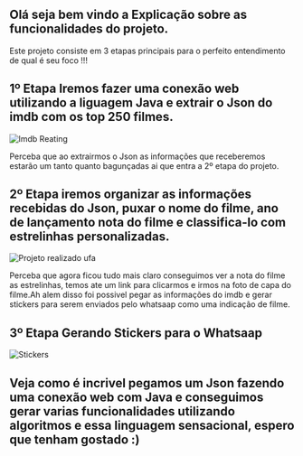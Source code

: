 ## Olá seja bem vindo a Explicação sobre as funcionalidades do projeto.

 Este projeto consiste em 3 etapas principais para o perfeito entendimento de qual é seu foco !!!

## 1º Etapa Iremos fazer uma conexão web utilizando a liguagem Java e extrair o Json do imdb com os top 250 filmes.

![Imdb Reating](https://user-images.githubusercontent.com/107453279/181143504-fb5ae7e2-00c1-4012-bd12-1f7c02c09dda.png)

Perceba que ao extrairmos o Json as informações que receberemos estarão um tanto quanto bagunçadas ai que entra a 2º etapa do projeto.

## 2º Etapa iremos organizar as informações recebidas do Json, puxar o nome do filme, ano de lançamento nota do filme e classifica-lo com estrelinhas personalizadas.
![Projeto realizado ufa](https://user-images.githubusercontent.com/107453279/181144179-cd590c30-2ffe-43cd-bae4-e2a72bae442f.png)

Perceba que agora ficou tudo mais claro conseguimos ver a nota do filme as estrelinhas, temos ate um link para clicarmos e irmos na foto de capa do filme.Ah alem disso foi possivel pegar as informações do imdb e gerar stickers para serem enviados pelo whatsaap como uma indicação de filme.

## 3º Etapa Gerando Stickers para o Whatsaap
![Stickers](https://user-images.githubusercontent.com/107453279/181144779-66c0015e-8641-4a4a-ac5e-40fdb5315ca6.png)
## Veja como é incrivel pegamos um Json fazendo uma conexão web com Java e conseguimos gerar varias funcionalidades utilizando algoritmos e essa linguagem sensacional, espero que tenham gostado :)



